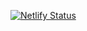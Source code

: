 [![Netlify Status](https://api.netlify.com/api/v1/badges/20eff84e-3e2b-43cd-9789-91df5183d7ee/deploy-status)](https://app.netlify.com/sites/hopeful-borg-9e88c1/deploys)
